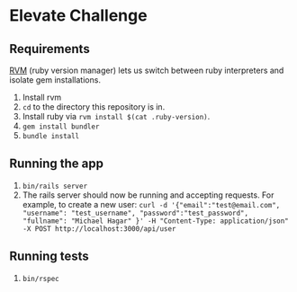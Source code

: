 # Elevate Challenge

## Requirements

[RVM](https://rvm.io/rvm/install/) (ruby version manager) lets us switch between ruby interpreters and isolate gem
installations.

1. Install rvm
1. `cd` to the directory this repository is in.   
1. Install ruby via `rvm install $(cat .ruby-version)`.
1. `gem install bundler`
1. `bundle install`

## Running the app

1. `bin/rails server`
1. The rails server should now be running and accepting requests. For example, to create a new user:
`curl -d '{"email":"test@email.com", "username": "test_username", "password":"test_password", "fullname": "Michael Hagar" }' -H "Content-Type: application/json" -X POST http://localhost:3000/api/user`

## Running tests

1. `bin/rspec`
